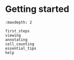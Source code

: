 # Getting started

```{toctree}
:maxdepth: 2

first_steps
viewing
annotating
cell_counting
essential_tips
help
```
